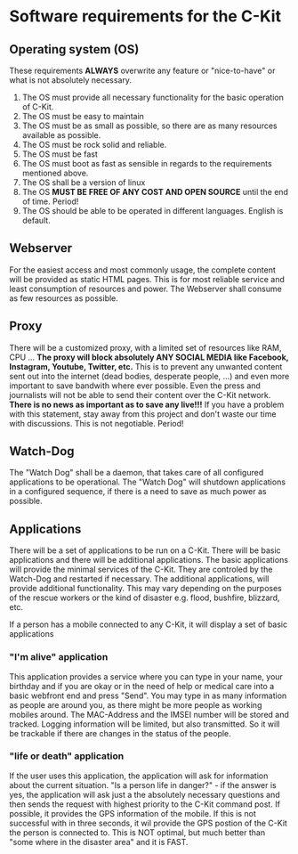 # Software requirements for the C-Kit

## Operating system (OS)

These requirements **ALWAYS** overwrite any feature or "nice-to-have" or what is not absolutely necessary.

1. The OS must provide all necessary functionality for the basic operation of C-Kit.
2. The OS must be easy to maintain
3. The OS must be as small as possible, so there are as many resources available as possible.
4. The OS must be rock solid and reliable.
5. The OS must be fast
6. The OS must boot as fast as sensible in regards to the requirements mentioned above.
7. The OS shall be a version of linux
8. The OS **MUST BE FREE OF ANY COST AND OPEN SOURCE** until the end of time. Period!
9. The OS should be able to be operated in different languages. English is default.

## Webserver
For the easiest access and most commonly usage, the complete content will be provided as static HTML pages. 
This is for most reliable service and least consumption of resources and power.
The Webserver shall consume as few resources as possible. 

## Proxy
There will be a customized proxy, with a limited set of resources like RAM, CPU ...
**The proxy will block absolutely ANY SOCIAL MEDIA like Facebook, Instagram, Youtube, Twitter, etc.**
This is to prevent any unwanted content sent out into the internet (dead bodies, desperate people, ...) and even more important to save bandwith where ever possible.
Even the press and journalists will not be able to send their content over the C-Kit network. 
**There is no news as important as to save any live!!!** If you have a problem with this statement, stay away from this project and don't waste our time with discussions.
This is not negotiable. Period!

## Watch-Dog
The "Watch Dog" shall be a daemon, that takes care of all configured applications to be operational.
The "Watch Dog" will shutdown applications in a configured sequence, if there is a need to save as much power as possible.

## Applications
There will be a set of applications to be run on a C-Kit. 
There will be basic applications and there will be additional applications.
The basic applications will provide the minimal services of the C-Kit. They are controled by the Watch-Dog and restarted if necessary.
The additional applications, will provide additional functionality. This may vary depending on the purposes of the rescue workers or the kind of disaster e.g. flood, bushfire, blizzard, etc.

If a person has a mobile connected to any C-Kit, it will display a set of basic applications

### "I'm alive" application
This application provides a service where you can type in your name, your birthday and if you are okay or in the need of help or medical care into a basic webfront end and press "Send".
You may type in as many information as people are around you, as there might be more people as working mobiles around.
The MAC-Address and the IMSEI number will be stored and tracked.  Logging information will be limited, but also transmitted.
So it will be trackable if there are changes in the status of the people.

### "life or death" application
If the user uses this application, the application will ask for information about the current situation. 
"Is a person life in danger?" - if the answer is yes, the application will ask just a the absolutely necessary questions and then sends the request with highest priority to the C-Kit command post.
If possible, it provides the GPS information of the mobile. If this is not successful with in three seconds, it wil provide the GPS postion of the C-Kit the person is connected to.
This is NOT optimal, but much better than "some where in the disaster area" and it is FAST.
